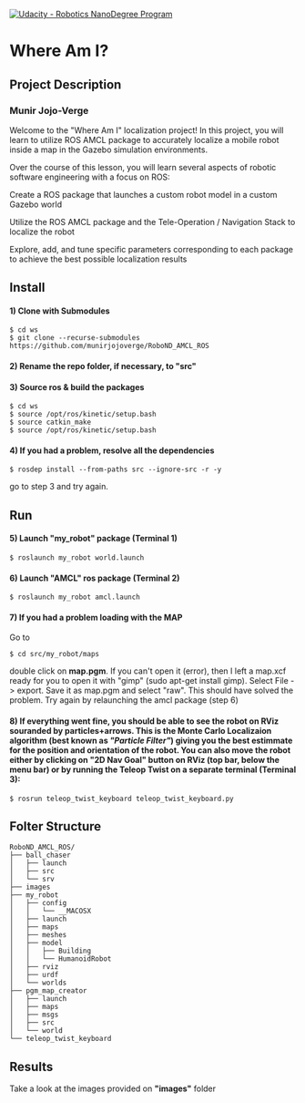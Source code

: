 [![Udacity - Robotics NanoDegree Program](https://s3-us-west-1.amazonaws.com/udacity-robotics/Extra+Images/RoboND_flag.png)](https://www.udacity.com/robotics)

# Where Am I?
## Project Description
### Munir Jojo-Verge

Welcome to the "Where Am I" localization project! In this project, you will learn to utilize ROS AMCL package to accurately localize a mobile robot inside a map in the Gazebo simulation environments.

Over the course of this lesson, you will learn several aspects of robotic software engineering with a focus on ROS:

Create a ROS package that launches a custom robot model in a custom Gazebo world

Utilize the ROS AMCL package and the Tele-Operation / Navigation Stack to localize the robot

Explore, add, and tune specific parameters corresponding to each package to achieve the best possible localization results

## Install

#### 1) Clone with Submodules 

```
$ cd ws
$ git clone --recurse-submodules https://github.com/munirjojoverge/RoboND_AMCL_ROS
```
#### 2) Rename the repo folder, if necessary, to "src"

#### 3) Source ros & build the packages

```
$ cd ws
$ source /opt/ros/kinetic/setup.bash
$ source catkin_make
$ source /opt/ros/kinetic/setup.bash
```
#### 4) If you had a problem, resolve all the dependencies
```
$ rosdep install --from-paths src --ignore-src -r -y
```
go to step 3 and try again.

## Run
#### 5) Launch "my_robot" package (Terminal 1)

```
$ roslaunch my_robot world.launch
```
#### 6) Launch "AMCL" ros package (Terminal 2)

```
$ roslaunch my_robot amcl.launch
```

#### 7) If you had a problem loading with the MAP
Go to 
```
$ cd src/my_robot/maps
```
double click on __map.pgm__. If you can't open it (error), then I left a map.xcf ready for you to open it with "gimp" (sudo apt-get install gimp). Select File -> export. Save it as map.pgm and select "raw". This should have solved the problem. Try again by relaunching the amcl package (step 6) 

#### 8) If everything went fine, you should be able to see the robot on RViz souranded by particles+arrows. This is the Monte Carlo Localizaion algorithm (best known as ___"Particle Filter"___) giving you the best estimmate for the position and orientation of the robot. You can also move the robot either by clicking on __"2D Nav Goal"__ button on RViz (top bar, below the menu bar) or by running the Teleop Twist on a separate terminal (Terminal 3):
```
$ rosrun teleop_twist_keyboard teleop_twist_keyboard.py
```

## Folter Structure
```
RoboND_AMCL_ROS/
├── ball_chaser
│   ├── launch
│   ├── src
│   └── srv
├── images
├── my_robot
│   ├── config
│   │   └── __MACOSX
│   ├── launch
│   ├── maps
│   ├── meshes
│   ├── model
│   │   ├── Building
│   │   └── HumanoidRobot
│   ├── rviz
│   ├── urdf
│   └── worlds
├── pgm_map_creator
│   ├── launch
│   ├── maps
│   ├── msgs
│   ├── src
│   └── world
└── teleop_twist_keyboard
```
## Results
Take a look at the images provided on __"images"__ folder
